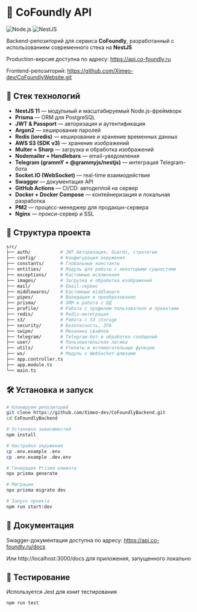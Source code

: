 # 🚀 CoFoundly API

![Node.js](https://img.shields.io/badge/Node.js-20.x-green)
![NestJS](https://img.shields.io/badge/NestJS-v11-red)

Backend-репозиторий для сервиса **CoFoundly**, разработанный с использованием современного стека на **NestJS**

Production-версия доступна по адресу: https://api.co-foundly.ru

Frontend-репозиторий: https://github.com/Ximeo-dev/CoFoundlyWebsite.git

## 🧰 Стек технологий

- **NestJS 11** — модульный и масштабируемый Node.js-фреймворк
- **Prisma** — ORM для PostgreSQL
- **JWT & Passport** — авторизация и аутентификация
- **Argon2** — хеширование паролей
- **Redis (ioredis)** — кеширование и хранение временных данных
- **AWS S3 (SDK v3)** — хранение изображений
- **Multer + Sharp** — загрузка и обработка изображений
- **Nodemailer + Handlebars** — email-уведомления
- **Telegram (grammY + @grammyjs/nestjs)** — интеграция Telegram-бота
- **Socket.IO (WebSocket)** — real-time взаимодействие
- **Swagger** — документация API
- **GitHub Actions** — CI/CD: автодеплой на сервер
- **Docker + Docker Compose** — контейнеризация и локальная разработка
- **PM2** — процесс-менеджер для продакшн-сервера
- **Nginx** — прокси-сервер и SSL

## 📁 Структура проекта

```bash
src/
├── auth/           # JWT Авторизация, Guards, стратегии
├── config/         # Конфигурация окружения
├── constants/      # Глобальные константы
├── entities/       # Модуль для работы с некоторыми сущностями
├── exceptions/     # Кастомные исключения
├── images/         # Загрузка и обработка изображений
├── mail/           # Email-сервис
├── middlewares/    # Кастомные middleware
├── pipes/          # Валидация и преобразование
├── prisma/         # ORM и работа с БД
├── profile/        # Работа с профилем пользователя и проектами
├── redis/          # Redis-интеграция
├── s3/             # Работа с S3 storage
├── security/       # Безопасность, 2FA
├── swipe/          # Механика свайпов
├── telegram/       # Telegram-бот и обработка сообщений
├── user/           # Пользовательская логика
├── utils/          # Утилиты и вспомогательные функции
├── ws/             # Модуль с WebSocket-шлюзами
├── app.controller.ts
├── app.module.ts
└── main.ts
```

## 🛠️ Установка и запуск

```bash
# Клонируем репозиторий
git clone https://github.com/Ximeo-dev/CoFoundlyBackend.git
cd CoFoundlyBackend

# Установка зависимостей
npm install

# Настройка окружения
cp .env.example .env
cp .env.example .dev.env

# Генерация Prisma клиента
npx prisma generate

# Миграции
npx prisma migrate dev

# Запуск проекта
npm run start:dev
```

## 📄 Документация
Swagger-документация доступна по адресу: https://api.co-foundly.ru/docs

Или http://localhost:3000/docs для приложения, запущенного локально

## 🧪 Тестирование
Используется Jest для юнит тестирования
```bash
npm run test
```
